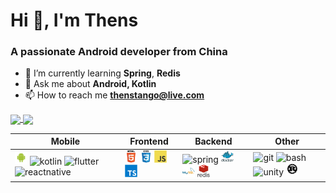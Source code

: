 
# Hi 👋, I'm Thens

### A passionate Android developer from China

<!--
**7hens/7hens** is a ✨ _special_ ✨ repository because its `README.md` (this file) appears on your GitHub profile.

Here are some ideas to get you started:

- 🔭 I’m currently working on ...
- 🌱 I’m currently learning ...
- 👯 I’m looking to collaborate on ...
- 🤔 I’m looking for help with ...
- 💬 Ask me about ...
- 📫 How to reach me: ...
- 😄 Pronouns: ...
- ⚡ Fun fact: ...

https://github.com/anuraghazra/github-readme-stats
https://rahuldkjain.github.io/gh-profile-readme-generator/
-->

- 🌱 I’m currently learning **Spring**, **Redis**
- 💬 Ask me about **Android, Kotlin**
- 📫 How to reach me **thenstango@live.com**

<!-- ### Github stats -->

<a href="https://github.com/7hens">
  <img align="center" src="https://github-readme-stats.vercel.app/api?username=7hens&count_private=true&show_icons=true&include_all_commits=true&line_height=24px&hide_rank=true" />
</a>
<a href="https://github.com/7hens">
  <img align="center" src="https://github-readme-stats.vercel.app/api/top-langs/?username=7hens&count_private=true&layout=compact&langs_count=8" />
</a>

<!-- ### Languages and Tools -->

| Mobile | Frontend | Backend | Other |
| ------ | -------- | ------- | ----- |
|   <img src="https://raw.githubusercontent.com/devicons/devicon/master/icons/android/android-original-wordmark.svg" alt="android" width="20" height="20"/>    <img src="https://www.vectorlogo.zone/logos/kotlinlang/kotlinlang-icon.svg" alt="kotlin" width="20" height="20"/>   <img src="https://www.vectorlogo.zone/logos/flutterio/flutterio-icon.svg" alt="flutter" width="20" height="20"/>    <img src="https://reactnative.dev/img/header_logo.svg" alt="reactnative" width="20" height="20"/>               |                <img src="https://raw.githubusercontent.com/devicons/devicon/master/icons/html5/html5-original-wordmark.svg" alt="html5" width="20" height="20"/>  <img src="https://raw.githubusercontent.com/devicons/devicon/master/icons/css3/css3-original-wordmark.svg" alt="css3" width="20" height="20"/>  <img src="https://raw.githubusercontent.com/devicons/devicon/master/icons/javascript/javascript-original.svg" alt="javascript" width="20" height="20"/>  <img src="https://raw.githubusercontent.com/devicons/devicon/master/icons/typescript/typescript-original.svg" alt="typescript" width="20" height="20"/>                 |               <img src="https://www.vectorlogo.zone/logos/springio/springio-icon.svg" alt="spring" width="20" height="20"/>   <img src="https://raw.githubusercontent.com/devicons/devicon/master/icons/docker/docker-original-wordmark.svg" alt="docker" width="20" height="20"/>  <img src="https://raw.githubusercontent.com/devicons/devicon/master/icons/mysql/mysql-original-wordmark.svg" alt="mysql" width="20" height="20"/>  <img src="https://raw.githubusercontent.com/devicons/devicon/master/icons/redis/redis-original-wordmark.svg" alt="redis" width="20" height="20"/>                       |                <img src="https://www.vectorlogo.zone/logos/git-scm/git-scm-icon.svg" alt="git" width="20" height="20"/>  <img src="https://www.vectorlogo.zone/logos/gnu_bash/gnu_bash-icon.svg" alt="bash" width="20" height="20"/>  <img src="https://www.vectorlogo.zone/logos/unity3d/unity3d-icon.svg" alt="unity" width="20" height="20"/>   <img src="https://raw.githubusercontent.com/devicons/devicon/master/icons/rust/rust-plain.svg" alt="rust" width="20" height="20"/>  |

[html5]: https://raw.githubusercontent.com/devicons/devicon/master/icons/html5/html5-original-wordmark.svg
